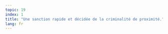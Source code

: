 ```yaml
---
topic: 19
index: 1
title: "Une sanction rapide et décidée de la criminalité de proximité."
lang: fr
---
```


